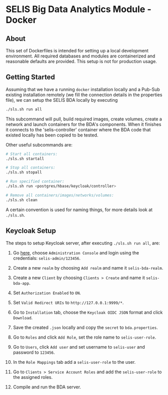 SELIS Big Data Analytics Module - Docker
========================================


About
-----
This set of Dockerfiles is intended for setting up a local development 
environment. All required databases and modules are containerized and 
reasonable defaults are provided. This setup is not for production usage.


Getting Started
---------------
Assuming that we have a running `docker` installation locally and a Pub-Sub 
existing installation remotely (we fill the connection details in the 
properties file), we can setup the SELIS BDA locally by executing 

```bash
./sls.sh run all
```

This subcommand will pull, build required images, create volumes, create a
network and launch containers for the BDA's components. When it finishes it 
connects to the 'selis-controller' container where the BDA code that existed
locally has been copied to be tested.

Other useful subcommands are:

```bash
# Start all containers:
./sls.sh startall

# Stop all containers:
./sls.sh stopall

# Run specified container:
./sls.sh run <postgres/hbase/keycloak/controller>

# Remove all containers/images/networks/volumes:
./sls.sh clean
```
A certain convention is used for naming things, for more details look 
at `./sls.sh`.

Keycloak Setup
--------------
The steps to setup Keycloak server, after executing `./sls.sh run all`, are:

1. Go [here](http://127.0.0.1:8989/auth/), choose `Administration Console` and
   login using the credentials: `selis-admin/123456`.

2. Create a new `realm` by choosing `Add realm` and name it `selis-bda-realm`.

3. Create a new `Client` by choosing `Clients > Create` and name it
   `selis-bda-app`.

4. Set `Authorization Enabled` to `ON`.

5. Set `Valid Redirect URIs` to `http://127.0.0.1:9999/*`.

6. Go to `Installation` tab, choose the `Keycloak OIDC JSON` format and click
   `Download`.

7. Save the created `.json` locally and copy the `secret` to  `bda.properties`.

8. Go to `Roles` and click `Add Role`, set the role name to `selis-user-role`.

9. Go to `Users`, click `Add user` and set username to `selis-user` 
   and password to `123456`.

10. In the `Role Mappings` tab add a `selis-user-role` to the user.

11. Go to `Clients > Service Account Roles` and add the `selis-user-role` to
    the assigned roles.

12. Compile and run the BDA server.
